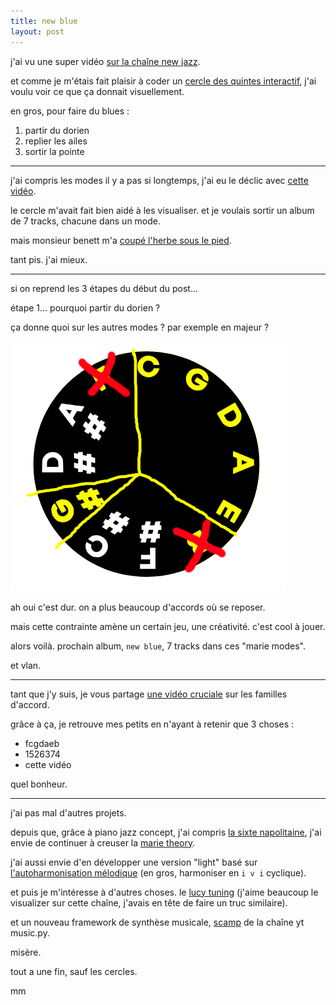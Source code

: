 ```yaml
---
title: new blue
layout: post
---
```


j'ai vu une super vidéo
[sur la chaîne new jazz](https://www.youtube.com/watch?v=xJ9DLAyxytM).

et comme je m'étais fait plaisir à coder un
[cercle des quintes interactif](https://www.legires.fr/circle),
j'ai voulu voir ce que ça donnait visuellement.

en gros, pour faire du blues :
1. partir du dorien
2. replier les ailes
3. sortir la pointe

---

j'ai compris les modes il y a pas si longtemps,
j'ai eu le déclic avec 
[cette vidéo](https://www.youtube.com/watch?v=a6d7dWwawd8).

le cercle m'avait fait bien aidé à les visualiser.
et je voulais sortir un album de 7 tracks,
chacune dans un mode.

mais monsieur benett m'a
[coupé l'herbe sous le pied](https://www.youtube.com/watch?v=UO9Ua3lLhWM).

tant pis. j'ai mieux.

---

si on reprend les 3 étapes du début du post...

étape 1...
pourquoi partir du dorien ?

ça donne quoi sur les autres modes ?
par exemple en majeur ?

![new_blue](/img/newblue/new_blue.png)

ah oui c'est dur.
on a plus beaucoup d'accords où se reposer.

mais cette contrainte amène un certain jeu,
une créativité.
c'est cool à jouer.

alors voilà.
prochain album, `new blue`,
7 tracks dans ces "marie modes".

et vlan.

---

tant que j'y suis, je vous partage
[une vidéo cruciale](https://www.youtube.com/watch?v=xGYTkR8lcNg)
sur les familles d'accord.

grâce à ça,
je retrouve mes petits en n'ayant à retenir que 3 choses :
- fcgdaeb
- 1526374
- cette vidéo

quel bonheur.

---

j'ai pas mal d'autres projets.


depuis que, grâce à piano jazz concept,
j'ai compris
[la sixte napolitaine](https://www.youtube.com/watch?v=edhnKpPIPjc&t=3s),
j'ai envie de continuer à creuser la
[marie theory](2023/03/09/marie_theory).

j'ai aussi envie d'en développer une version "light"
basé sur 
[l'autoharmonisation mélodique](https://www.youtube.com/watch?v=6JPdfadL93E&t=928s)
(en gros, harmoniser en `i v i` cyclique).

et puis je m'intéresse à d'autres choses. le 
[lucy tuning](https://www.youtube.com/@jamessanger)
(j'aime beaucoup le visualizer sur cette chaîne,
j'avais en tête de faire un truc similaire).

et un nouveau framework de synthèse musicale,
[scamp](http://scamp.marcevanstein.com/)
de la chaîne yt music.py.

misère.

tout a une fin, sauf les cercles.

mm